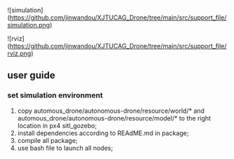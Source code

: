 
![simulation] (https://github.com/jinwandou/XJTUCAG_Drone/tree/main/src/support_file/simulation.png)    

![rviz] (https://github.com/jinwandou/XJTUCAG_Drone/tree/main/src/support_file/rviz.png)    

## user guide
### set simulation environment    
1. copy automous_drone/autonomous-drone/resource/world/* and automous_drone/autonomous-drone/resource/model/* to the right location in px4 sitl_gozebo;    
2. install dependencies according to REAdME.md in package;    
3. compile all package;    
4. use bash file to launch all nodes;    
 
